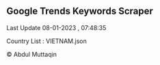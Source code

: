 

## Google Trends Keywords Scraper 
 
Last Update 08-01-2023 , 07:48:35

Country List :
VIETNAM.json



© Abdul Muttaqin 
